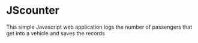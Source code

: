 # JScounter
This simple Javascript web application logs the number of passengers that get into a vehicle and saves the records
